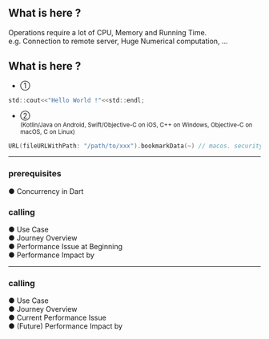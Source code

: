 <PageTitleHeader section="Introduction" title="Term Definition"/>

## What is **<UniqueTerm val="Expensive"/>** here ?

Operations require a lot of CPU, Memory and Running Time.  
e.g. Connection to remote server, Huge Numerical computation, ...

## What is **<UniqueTerm val="Native"/>** here ?

- ① <UniqueTechnicalTerm val="native C APIs"/>

```c
std::cout<<"Hello World !"<<std::endl;
```

- ② <UniqueTechnicalTerm val="platform-specific APIs"/> <br> <small>(Kotlin/Java on Android, Swift/Objective-C on iOS, C++ on Windows, Objective-C on macOS, C on Linux)</small>

```swift
URL(fileURLWithPath: "/path/to/xxx").bookmarkData(~) // macos. security-scoped bookmarks.
```

<!--
https://docs.flutter.dev/development/platform-integration/platform-channels

https://docs.flutter.dev/development/platform-integration/android/c-interop
https://docs.flutter.dev/development/platform-integration/ios/c-interop
https://docs.flutter.dev/development/platform-integration/macos/c-interop
-->

---

<PageTitleHeader section="Introduction" title="Agenda"/>

### prerequisites

● Concurrency in Dart

### calling <UniqueTechnicalTerm val="native C APIs"/>

● Use Case  
● Journey Overview  
● Performance Issue at Beginning  
● Performance Impact by <TechnicalTerm val="dart:ffi"/>

---

<PageTitleHeader section="Introduction" title="Agenda"/>

### calling <UniqueTechnicalTerm val="platform-specific APIs"/>

● Use Case  
● Journey Overview  
● Current Performance Issue  
● (Future) Performance Impact by <TechnicalTerm val="Isolate Platform Channels"/>
